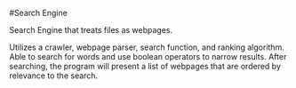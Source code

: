 #Search Engine

Search Engine that treats files as webpages.

Utilizes a crawler, webpage parser, search function, and ranking algorithm. Able to search for words and use boolean operators to narrow results. After searching, the program will present a list of webpages that are ordered by relevance to the search.

